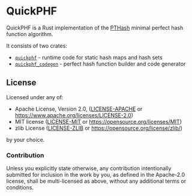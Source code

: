 # QuickPHF

QuickPHF is a Rust implementation of the [PTHash](https://arxiv.org/abs/2104.10402) minimal perfect hash function algorithm.

It consists of two crates:

- [`quickphf`](https://github.com/dtrifuno/quickphf/tree/main/quickphf) - runtime code for static hash maps and hash sets
- [`quickphf_codegen`](https://github.com/dtrifuno/quickphf/tree/main/quickphf_codegen) - perfect hash function builder and code generator

## License

Licensed under any of:

- Apache License, Version 2.0, ([LICENSE-APACHE](https://raw.githubusercontent.com/dtrifuno/quickphf/main/LICENSE-APACHE) or <https://www.apache.org/licenses/LICENSE-2.0>)
- MIT license ([LICENSE-MIT](https://raw.githubusercontent.com/dtrifuno/quickphf/main/LICENSE-MIT) or <https://opensource.org/licenses/MIT>)
- zlib License ([LICENSE-ZLIB](https://raw.githubusercontent.com/dtrifuno/quickphf/main/LICENSE-ZLIB) or <https://opensource.org/license/zlib/>)

by your choice.

### Contribution

Unless you explicitly state otherwise, any contribution intentionally submitted
for inclusion in the work by you, as defined in the Apache-2.0 license, shall
be multi-licensed as above, without any additional terms or conditions.
